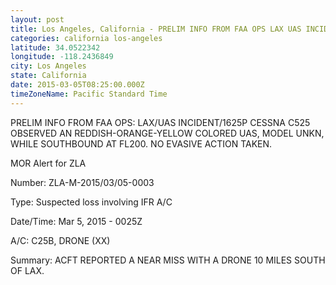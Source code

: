 ```yaml
---
layout: post
title: Los Angeles, California - PRELIM INFO FROM FAA OPS LAX UAS INCIDENT 1625P CESSNA C525 OBSERVED AN REDDISH ORANGE
categories: california los-angeles
latitude: 34.0522342
longitude: -118.2436849
city: Los Angeles
state: California
date: 2015-03-05T08:25:00.000Z
timeZoneName: Pacific Standard Time
---
```


PRELIM INFO FROM FAA OPS: LAX/UAS INCIDENT/1625P CESSNA C525 OBSERVED AN REDDISH-ORANGE-YELLOW COLORED UAS, MODEL UNKN, WHILE SOUTHBOUND AT FL200. NO EVASIVE ACTION TAKEN. 


MOR Alert for ZLA

Number: ZLA-M-2015/03/05-0003

Type: Suspected loss involving IFR A/C

Date/Time: Mar 5, 2015 - 0025Z

A/C: C25B, DRONE (XX)

Summary: ACFT REPORTED A NEAR MISS WITH A DRONE 10 MILES SOUTH OF LAX.
